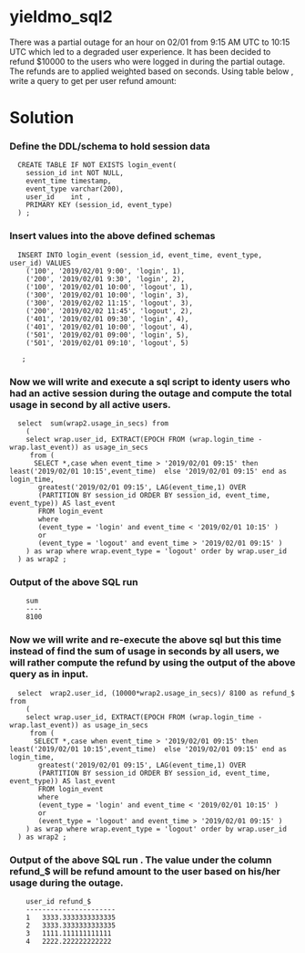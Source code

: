 # yieldmo_sql2
There was a partial outage for an hour on 02/01 from 9:15 AM UTC to 10:15 UTC which led to a degraded user experience. It has been decided to refund $10000 to the users who were logged in during the partial outage. The refunds are to applied weighted based on seconds.  Using table below , write a query to get per user refund amount:  

# Solution

### Define the DDL/schema to hold session data

      CREATE TABLE IF NOT EXISTS login_event(
        session_id int NOT NULL,
        event_time timestamp,
        event_type varchar(200),
        user_id    int ,
        PRIMARY KEY (session_id, event_type)
      ) ;
      
### Insert values into the above defined schemas

      INSERT INTO login_event (session_id, event_time, event_type, user_id) VALUES
        ('100', '2019/02/01 9:00', 'login', 1),
        ('200', '2019/02/01 9:30', 'login', 2),
        ('100', '2019/02/01 10:00', 'logout', 1),
        ('300', '2019/02/01 10:00', 'login', 3),
        ('300', '2019/02/02 11:15', 'logout', 3),
        ('200', '2019/02/02 11:45', 'logout', 2),
        ('401', '2019/02/01 09:30', 'login', 4),
        ('401', '2019/02/01 10:00', 'logout', 4),
        ('501', '2019/02/01 09:00', 'login', 5),
        ('501', '2019/02/01 09:10', 'logout', 5)

       ;

        
### Now we will write and execute a sql script to identy users who had an active session during the outage and compute the total usage in second by all active users. 
 
      select  sum(wrap2.usage_in_secs) from
        (
        select wrap.user_id, EXTRACT(EPOCH FROM (wrap.login_time - wrap.last_event)) as usage_in_secs
         from ( 
          SELECT *,case when event_time > '2019/02/01 09:15' then least('2019/02/01 10:15',event_time)  else '2019/02/01 09:15' end as              login_time,
           greatest('2019/02/01 09:15', LAG(event_time,1) OVER
           (PARTITION BY session_id ORDER BY session_id, event_time, event_type)) AS last_event
           FROM login_event
           where 
           (event_type = 'login' and event_time < '2019/02/01 10:15' )
           or
           (event_type = 'logout' and event_time > '2019/02/01 09:15' )
        ) as wrap where wrap.event_type = 'logout' order by wrap.user_id
      ) as wrap2 ;
 
 ### Output of the above SQL run
 
        sum
        ----
        8100
        
### Now we will write and re-execute the above sql but this time instead of find the sum of usage in seconds by all users, we will rather compute the refund by using the output of the above query as in input.
 
      select  wrap2.user_id, (10000*wrap2.usage_in_secs)/ 8100 as refund_$ from
        (
        select wrap.user_id, EXTRACT(EPOCH FROM (wrap.login_time - wrap.last_event)) as usage_in_secs
         from ( 
          SELECT *,case when event_time > '2019/02/01 09:15' then least('2019/02/01 10:15',event_time)  else '2019/02/01 09:15' end as              login_time,
           greatest('2019/02/01 09:15', LAG(event_time,1) OVER
           (PARTITION BY session_id ORDER BY session_id, event_time, event_type)) AS last_event
           FROM login_event
           where 
           (event_type = 'login' and event_time < '2019/02/01 10:15' )
           or
           (event_type = 'logout' and event_time > '2019/02/01 09:15' )
        ) as wrap where wrap.event_type = 'logout' order by wrap.user_id
      ) as wrap2 ;
 
### Output of the above SQL run . The value under the column refund_$ will be refund amount to the user based on his/her usage during the outage. 
 
        user_id	refund_$
        ----------------------
        1	3333.3333333333335
        2	3333.3333333333335
        3	1111.111111111111
        4	2222.222222222222
   
   
   
  
   
 
  

